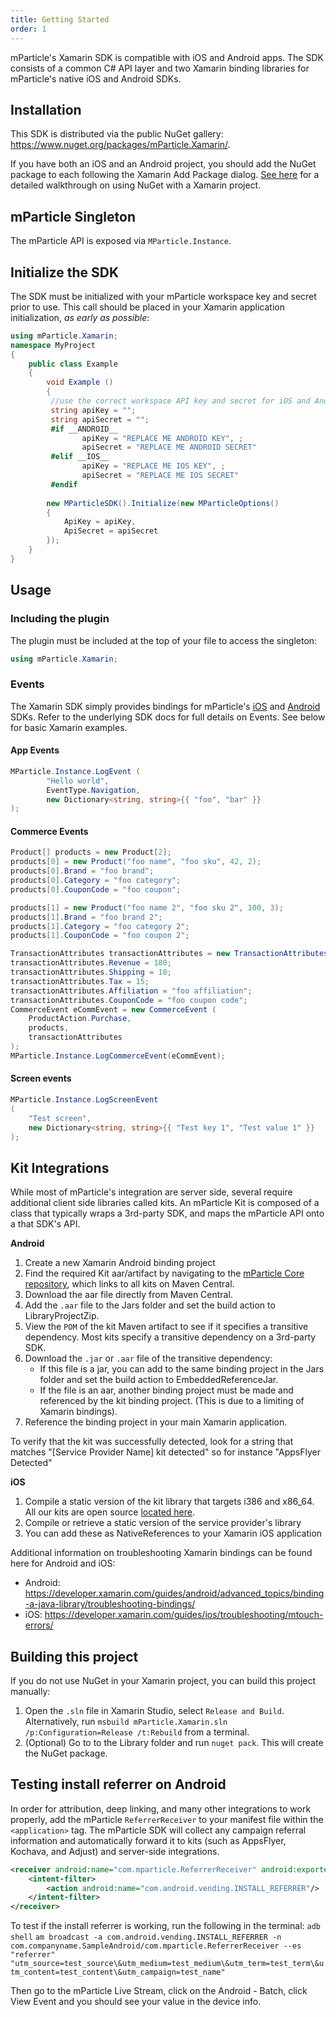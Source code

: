 ```yaml
---
title: Getting Started
order: 1
---
```


mParticle's Xamarin SDK is compatible with iOS and Android apps. The SDK consists of a common C# API layer and two Xamarin binding libraries for mParticle's native iOS and Android SDKs.

## Installation

This SDK is distributed via the public NuGet gallery: https://www.nuget.org/packages/mParticle.Xamarin/. 

If you have both an iOS and an Android project, you should add the NuGet package to each following the Xamarin Add Package dialog. [See here](https://developer.xamarin.com/guides/cross-platform/xamarin-studio/nuget_walkthrough/) for a detailed walkthrough on using NuGet with a Xamarin project.

## mParticle Singleton

The mParticle API is exposed via `MParticle.Instance`.

## Initialize the SDK

The SDK must be initialized with your mParticle workspace key and secret prior to use. This call should be placed in your Xamarin application initialization, *as early as possible*:


~~~cs
using mParticle.Xamarin;
namespace MyProject
{
    public class Example
    {
        void Example ()
        {
         //use the correct workspace API key and secret for iOS and Android
         string apiKey = "";
         string apiSecret = "";
         #if __ANDROID__
                apiKey = "REPLACE ME ANDROID KEY", ;
                apiSecret = "REPLACE ME ANDROID SECRET"
         #elif __IOS__
                apiKey = "REPLACE ME IOS KEY", ;
                apiSecret = "REPLACE ME IOS SECRET"         
         #endif
            
        new MParticleSDK().Initialize(new MParticleOptions()
        {
            ApiKey = apiKey,
            ApiSecret = apiSecret
        });
    }
}
~~~

## Usage

### Including the plugin

The plugin must be included at the top of your file to access the singleton:

~~~cs
using mParticle.Xamarin;
~~~

### Events

The Xamarin SDK simply provides bindings for mParticle's [iOS](/developers/sdk/ios/) and [Android](/developers/sdk/android/) SDKs. Refer to the underlying SDK docs for full details on Events. See below for basic Xamarin examples.

#### App Events

~~~cs
MParticle.Instance.LogEvent (
        "Hello world", 
        EventType.Navigation, 
        new Dictionary<string, string>{{ "foo", "bar" }}
);
~~~

#### Commerce Events

~~~cs
Product[] products = new Product[2];
products[0] = new Product("foo name", "foo sku", 42, 2);
products[0].Brand = "foo brand";
products[0].Category = "foo category";
products[0].CouponCode = "foo coupon";

products[1] = new Product("foo name 2", "foo sku 2", 100, 3);
products[1].Brand = "foo brand 2";
products[1].Category = "foo category 2";
products[1].CouponCode = "foo coupon 2";

TransactionAttributes transactionAttributes = new TransactionAttributes("foo transaction id");
transactionAttributes.Revenue = 180;
transactionAttributes.Shipping = 10;
transactionAttributes.Tax = 15;
transactionAttributes.Affiliation = "foo affiliation";
transactionAttributes.CouponCode = "foo coupon code";
CommerceEvent eCommEvent = new CommerceEvent (
    ProductAction.Purchase, 
    products, 
    transactionAttributes
);
MParticle.Instance.LogCommerceEvent(eCommEvent);       
~~~

#### Screen events

~~~cs
MParticle.Instance.LogScreenEvent
(
    "Test screen", 
    new Dictionary<string, string>{{ "Test key 1", "Test value 1" }}
);
~~~

## Kit Integrations

While most of mParticle's integration are server side, several require additional client side libraries called kits. An mParticle Kit is composed of a class that typically wraps a 3rd-party SDK, and maps the mParticle API onto a that SDK's API.

**Android**

1. Create a new Xamarin Android binding project
2. Find the required Kit aar/artifact by navigating to the [mParticle Core repository](https://github.com/mParticle/mparticle-android-sdk#kits), which links to all kits on Maven Central.
3. Download the aar file directly from Maven Central.
2. Add the `.aar` file to the Jars folder and set the build action to LibraryProjectZip.
3. View the `POM` of the kit Maven artifact to see if it specifies a transitive dependency. Most kits specify a transitive dependency on a 3rd-party SDK.
3. Download the `.jar` or `.aar` file of the transitive dependency:
   * If this file is a jar, you can add to the same binding project in the Jars folder and set the build action to EmbeddedReferenceJar.
   * If the file is an aar, another binding project must be made and referenced by the kit binding project. (This is due to a limiting of Xamarin bindings).
4. Reference the binding project in your main Xamarin application.

To verify that the kit was successfully detected, look for a string that matches "[Service Provider Name] kit detected" so for instance "AppsFlyer Detected"

**iOS**

1. Compile a static version of the kit library that targets i386 and x86_64. All our kits are open source [located here](https://github.com/mparticle-integrations).
2. Compile or retrieve a static version of the service provider's library
3. You can add these as NativeReferences to your Xamarin iOS application

Additional information on troubleshooting Xamarin bindings can be found here for Android and iOS:

- Android: https://developer.xamarin.com/guides/android/advanced_topics/binding-a-java-library/troubleshooting-bindings/
- iOS: https://developer.xamarin.com/guides/ios/troubleshooting/mtouch-errors/

## Building this project

If you do not use NuGet in your Xamarin project, you can build this project manually:

1. Open the `.sln` file in Xamarin Studio, select `Release and Build`. Alternatively, run `msbuild mParticle.Xamarin.sln /p:Configuration=Release /t:Rebuild` from a terminal.
4. (Optional) Go to to the Library folder and run `nuget pack`. This will create the NuGet package.

## Testing install referrer on Android

In order for attribution, deep linking, and many other integrations to work properly, add the mParticle `ReferrerReceiver` to your manifest file within the `<application>` tag. The mParticle SDK will collect any campaign referral information and automatically forward it to kits (such as AppsFlyer, Kochava, and Adjust) and server-side integrations.

```xml
<receiver android:name="com.mparticle.ReferrerReceiver" android:exported="true">
    <intent-filter>
        <action android:name="com.android.vending.INSTALL_REFERRER"/>
    </intent-filter>
</receiver>
```

To test if the install referrer is working, run the following in the terminal: 
`adb shell`
`am broadcast -a com.android.vending.INSTALL_REFERRER -n com.companyname.SampleAndroid/com.mparticle.ReferrerReceiver --es "referrer" "utm_source=test_source\&utm_medium=test_medium\&utm_term=test_term\&utm_content=test_content\&utm_campaign=test_name"`

Then go to the mParticle Live Stream, click on the Android - Batch, click View Event and you should see your value in the device info.


